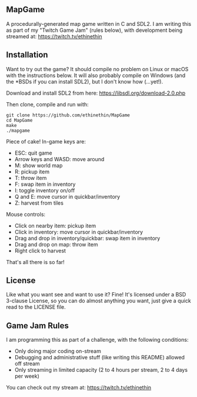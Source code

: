 MapGame
-

A procedurally-generated map game written in C and SDL2. I am writing this as part of my "Twitch Game Jam" (rules below), with development being streamed at: https://twitch.tv/ethinethin

Installation
-

Want to try out the game? It should compile no problem on Linux or macOS with the instructions below. It will also probably compile on Windows (and the *BSDs if you can install SDL2), but I don't know how (...yet!).

Download and install SDL2 from here: https://libsdl.org/download-2.0.php

Then clone, compile and run with:

    git clone https://github.com/ethinethin/MapGame
    cd MapGame
    make
    ./mapgame

Piece of cake! In-game keys are:

- ESC: quit game
- Arrow keys and WASD: move around
- M: show world map
- R: pickup item
- T: throw item
- F: swap item in inventory
- I: toggle inventory on/off
- Q and E: move cursor in quickbar/inventory
- Z: harvest from tiles

Mouse controls:

- Click on nearby item: pickup item
- Click in inventory: move cursor in quickbar/inventory
- Drag and drop in inventory/quickbar: swap item in inventory
- Drag and drop on map: throw item
- Right click to harvest

That's all there is so far!

License
-

Like what you want see and want to use it? Fine! It's licensed under a BSD 3-clause License, so you can do almost anything you want, just give a quick read to the LICENSE file.

Game Jam Rules
-

I am programming this as part of a challenge, with the following conditions:

- Only doing major coding on-stream
- Debugging and administrative stuff (like writing this README) allowed off stream
- Only streaming in limited capacity (2 to 4 hours per stream, 2 to 4 days per week)

You can check out my stream at: https://twitch.tv/ethinethin

